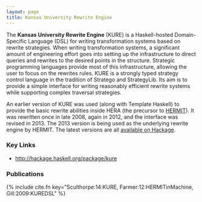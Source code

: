 ```yaml
---
layout: page
title: Kansas University Rewrite Engine
---
```

The **Kansas University Rewrite Engine** (KURE) is a Haskell-hosted
Domain-Specific Language (DSL) for writing transformation systems
based on rewrite strategies.  When writing transformation systems, a
significant amount of engineering effort goes into setting up the
infrastructure to direct queries and rewrites to the desired points in
the structure.  Strategic programming languages provide most of this
infrastructure, allowing the user to focus on the rewrites rules.
KURE is a strongly typed strategy control language in the tradition of
Stratego and StrategyLib.  Its aim is to provide a simple interface
for writing reasonably efficient rewrite systems while supporting
complex traversal strategies.

An earlier version of KURE was used (along with Template Haskell) to
provide the basic rewrite abilities inside HERA (the precursor to
[HERMIT](/software/hermit.html)).  It was rewritten once in late 2008,
again in 2012, and the interface was revised in 2013.  The 2013
version is being used as the underlying rewrite engine by HERMIT.  The
latest versions are all [available on
Hackage](http://hackage.haskell.org/package/kure).

### Key Links

* <http://hackage.haskell.org/package/kure>

### Publications

{% include cite.fn key="Sculthorpe:14:KURE, Farmer:12:HERMITinMachine, Gill:2009:KUREDSL" %}


